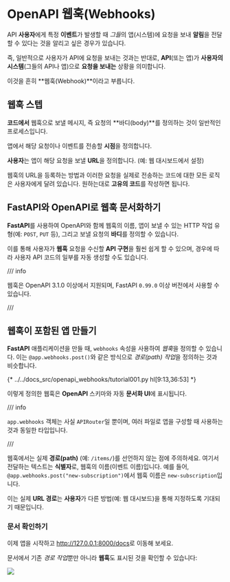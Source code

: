 # OpenAPI 웹훅(Webhooks)

API **사용자**에게 특정 **이벤트**가 발생할 때 *그들*의 앱(시스템)에 요청을 보내 **알림**을 전달할 수 있다는 것을 알리고 싶은 경우가 있습니다.

즉, 일반적으로 사용자가 API에 요청을 보내는 것과는 반대로, **API**(또는 앱)가 **사용자의 시스템**(그들의 API나 앱)으로 **요청을 보내는** 상황을 의미합니다.

이것을 흔히 **웹훅(Webhook)**이라고 부릅니다.

## 웹훅 스텝

**코드에서** 웹훅으로 보낼 메시지, 즉 요청의 **바디(body)**를 정의하는 것이 일반적인 프로세스입니다.

앱에서 해당 요청이나 이벤트를 전송할 **시점**을 정의합니다.

**사용자**는 앱이 해당 요청을 보낼 **URL**을 정의합니다. (예: 웹 대시보드에서 설정)

웹훅의 URL을 등록하는 방법과 이러한 요청을 실제로 전송하는 코드에 대한 모든 로직은 사용자에게 달려 있습니다. 원하는대로 **고유의 코드**를 작성하면 됩니다.

## **FastAPI**와 OpenAPI로 웹훅 문서화하기

**FastAPI**를 사용하여 OpenAPI와 함께 웹훅의 이름, 앱이 보낼 수 있는 HTTP 작업 유형(예: `POST`, `PUT` 등), 그리고 보낼 요청의 **바디**를 정의할 수 있습니다.

이를 통해 사용자가 **웹훅** 요청을 수신할 **API 구현**을 훨씬 쉽게 할 수 있으며, 경우에 따라 사용자 API 코드의 일부를 자동 생성할 수도 있습니다.

/// info

웹훅은 OpenAPI 3.1.0 이상에서 지원되며, FastAPI `0.99.0` 이상 버전에서 사용할 수 있습니다.

///

## 웹훅이 포함된 앱 만들기

**FastAPI** 애플리케이션을 만들 때, `webhooks` 속성을 사용하여 *웹훅*을 정의할 수 있습니다. 이는 `@app.webhooks.post()`와 같은 방식으로 *경로(path) 작업*을 정의하는 것과 비슷합니다.

{* ../../docs_src/openapi_webhooks/tutorial001.py hl[9:13,36:53] *}

이렇게 정의한 웹훅은 **OpenAPI** 스키마와 자동 **문서화 UI**에 표시됩니다.

/// info

`app.webhooks` 객체는 사실 `APIRouter`일 뿐이며, 여러 파일로 앱을 구성할 때 사용하는 것과 동일한 타입입니다.

///

웹훅에서는 실제 **경로(path)** (예: `/items/`)를 선언하지 않는 점에 주의하세요. 여기서 전달하는 텍스트는 **식별자**로, 웹훅의 이름(이벤트 이름)입니다. 예를 들어, `@app.webhooks.post("new-subscription")`에서 웹훅 이름은 `new-subscription`입니다.

이는 실제 **URL 경로**는 **사용자**가 다른 방법(예: 웹 대시보드)을 통해 지정하도록 기대되기 때문입니다.

### 문서 확인하기

이제 앱을 시작하고 <a href="http://127.0.0.1:8000/docs" class="external-link" target="_blank">http://127.0.0.1:8000/docs</a>로 이동해 보세요.

문서에서 기존 *경로 작업*뿐만 아니라 **웹훅**도 표시된 것을 확인할 수 있습니다:

<img src="/img/tutorial/openapi-webhooks/image01.png">
